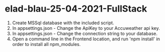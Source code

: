 # elad-blau-25-04-2021-FullStack

1. Create MSSql database with the included script.
2. In appsettings.json - Change the ApiKey to your Accuweather api key.
3. In appsettings.json - Change the connection string to your database.
4. Open a command line in the Frontend location, and run 'npm install' in order to install all npm_modules.
